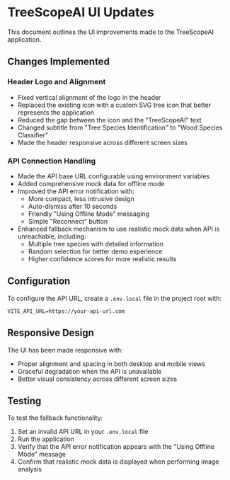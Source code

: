 # TreeScopeAI UI Updates

This document outlines the UI improvements made to the TreeScopeAI application.

## Changes Implemented

### Header Logo and Alignment
- Fixed vertical alignment of the logo in the header
- Replaced the existing icon with a custom SVG tree icon that better represents the application
- Reduced the gap between the icon and the "TreeScopeAI" text
- Changed subtitle from "Tree Species Identification" to "Wood Species Classifier"
- Made the header responsive across different screen sizes

### API Connection Handling
- Made the API base URL configurable using environment variables
- Added comprehensive mock data for offline mode
- Improved the API error notification with:
  - More compact, less intrusive design
  - Auto-dismiss after 10 seconds
  - Friendly "Using Offline Mode" messaging
  - Simple "Reconnect" button
- Enhanced fallback mechanism to use realistic mock data when API is unreachable, including:
  - Multiple tree species with detailed information
  - Random selection for better demo experience
  - Higher confidence scores for more realistic results

## Configuration

To configure the API URL, create a `.env.local` file in the project root with:

```
VITE_API_URL=https://your-api-url.com
```

## Responsive Design

The UI has been made responsive with:
- Proper alignment and spacing in both desktop and mobile views
- Graceful degradation when the API is unavailable
- Better visual consistency across different screen sizes

## Testing

To test the fallback functionality:
1. Set an invalid API URL in your `.env.local` file
2. Run the application
3. Verify that the API error notification appears with the "Using Offline Mode" message
4. Confirm that realistic mock data is displayed when performing image analysis 